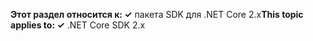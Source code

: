 <span data-ttu-id="569ca-101">**Этот раздел относится к: ✓** пакета SDK для .NET Core 2.x</span><span class="sxs-lookup"><span data-stu-id="569ca-101">**This topic applies to: ✓** .NET Core SDK 2.x</span></span>

